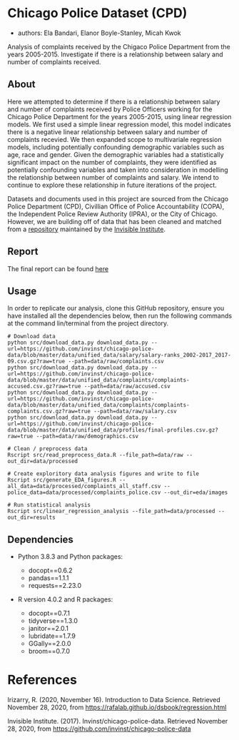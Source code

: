 # Chicago Police Dataset (CPD)

- authors: Ela Bandari, Elanor Boyle-Stanley, Micah Kwok

Analysis of complaints received by the Chigaco Police Department from the years 2005-2015.  Investigate if there is a relationship between salary and number of complaints received.  

## About
Here we attempted to determine if there is a relationship between salary and number of complaints received by Police Officers working for the Chicago Police Department for the years 2005-2015, using linear regression models.  We first used a simple linear regression model, this model indicates there is a negative linear relationship between salary and number of complaints recevied.  We then expanded scope to multivariale regression models, including potentially confounding demographic variables such as age, race and gender.  Given the demographic variables had a statistically significant impact on the number of complaints, they were identified as potentially confounding variables and taken into consideration in modelling the relationship between number of complaints and salary.  We intend to continue to explore these relationship in future iterations of the project. 

Datasets and documents used in this project are sourced from the Chicago Police Department (CPD), Civillian Office of Police Accountability (COPA), the Independent Police Review Authority (IPRA), or the City of Chicago. However, we are building off of data that has been cleaned and matched from a [repository](https://github.com/invinst/chicago-police-data) maintained by the [Invisible Institute](https://invisible.institute/introduction). 

## Report
The final report can be found [here](https://htmlpreview.github.io/?https://github.com/UBC-MDS/CPD/blob/main/doc/chicago_police_report.html)

## Usage
In order to replicate our analysis, clone this GitHub repository, ensure you have installed all the dependencies below, then run the following commands at the command lin/terminal from the project directory. 

```
# Download data
python src/download_data.py download_data.py --url=https://github.com/invinst/chicago-police-data/blob/master/data/unified_data/salary/salary-ranks_2002-2017_2017-09.csv.gz?raw=true --path=data/raw/complaints.csv
python src/download_data.py download_data.py --url=https://github.com/invinst/chicago-police-data/blob/master/data/unified_data/complaints/complaints-accused.csv.gz?raw=true --path=data/raw/accused.csv
python src/download_data.py download_data.py --url=https://github.com/invinst/chicago-police-data/blob/master/data/unified_data/complaints/complaints-complaints.csv.gz?raw=true --path=data/raw/salary.csv
python src/download_data.py download_data.py --url=https://github.com/invinst/chicago-police-data/blob/master/data/unified_data/profiles/final-profiles.csv.gz?raw=true --path=data/raw/demographics.csv

# Clean / preprocess data
Rscript src/read_preprocess_data.R --file_path=data/raw --out_dir=data/processed

# Create exploritory data analysis figures and write to file
Rscript src/generate_EDA_figures.R --all_data=data/processed/complaints_all_staff.csv --police_data=data/processed/complaints_police.csv --out_dir=eda/images

# Run statistical analysis 
Rscript src/linear_regression_analysis --file_path=data/processed --out_dir=results
```

## Dependencies
- Python 3.8.3 and Python packages:
    - docopt==0.6.2
    - pandas==1.1.1
    - requests==2.23.0

- R version 4.0.2 and R packages:
    - docopt==0.7.1
    - tidyverse==1.3.0
    - janitor==2.0.1
    - lubridate==1.7.9 
    - GGally==2.0.0
    - broom==0.7.0


# References
Irizarry, R. (2020, November 16). Introduction to Data Science. Retrieved November 28, 2020, from https://rafalab.github.io/dsbook/regression.html

Invisible Institute. (2017). Invinst/chicago-police-data. Retrieved November 28, 2020, from https://github.com/invinst/chicago-police-data